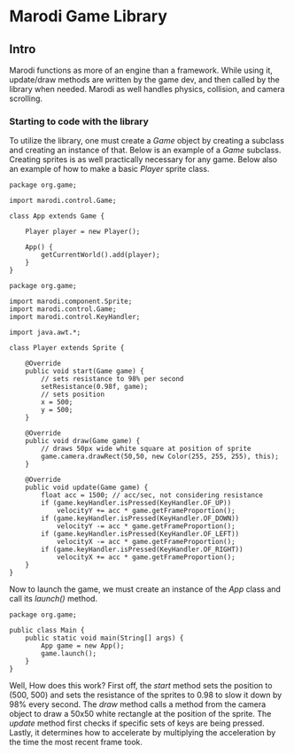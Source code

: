 # Marodi Game Library
## Intro
Marodi functions as more of an engine than a framework. 
While using it, update/draw methods are written by the game dev, 
and then called by the library when needed. 
Marodi as well handles physics, collision, and camera scrolling.
### Starting to code with the library
To utilize the library, one must create a _Game_ object 
by creating a subclass and creating an instance of that.
Below is an example of a _Game_ subclass.
Creating sprites is as well practically necessary for any game. 
Below also an example of how to make a basic _Player_ sprite class.
```
package org.game;

import marodi.control.Game;

class App extends Game {

    Player player = new Player();

    App() {
        getCurrentWorld().add(player);
    }
}
```
```
package org.game;

import marodi.component.Sprite;
import marodi.control.Game;
import marodi.control.KeyHandler;

import java.awt.*;

class Player extends Sprite {

    @Override
    public void start(Game game) {
        // sets resistance to 98% per second
        setResistance(0.98f, game);
        // sets position
        x = 500;
        y = 500;
    }

    @Override
    public void draw(Game game) {
        // draws 50px wide white square at position of sprite
        game.camera.drawRect(50,50, new Color(255, 255, 255), this);
    }

    @Override
    public void update(Game game) {
        float acc = 1500; // acc/sec, not considering resistance
        if (game.keyHandler.isPressed(KeyHandler.OF_UP))
            velocityY += acc * game.getFrameProportion();
        if (game.keyHandler.isPressed(KeyHandler.OF_DOWN))
            velocityY -= acc * game.getFrameProportion();
        if (game.keyHandler.isPressed(KeyHandler.OF_LEFT))
            velocityX -= acc * game.getFrameProportion();
        if (game.keyHandler.isPressed(KeyHandler.OF_RIGHT))
            velocityX += acc * game.getFrameProportion();
    }
}
```
Now to launch the game, we must create an instance of the _App_ class 
and call its _launch()_ method.
```
package org.game;

public class Main {
    public static void main(String[] args) {
        App game = new App();
        game.launch();
    }
}
```
Well, How does this work? First off, the _start_ method sets the position to 
(500, 500) and sets the resistance of
the sprites to 0.98 to slow it down by 98% every second. The _draw_ method calls
a method from the camera object to draw a 50x50 white rectangle at the position
of the sprite. The _update_ method first checks if specific sets of keys are
being pressed. Lastly, it determines how to accelerate by multiplying the
acceleration by the time the most recent frame took.